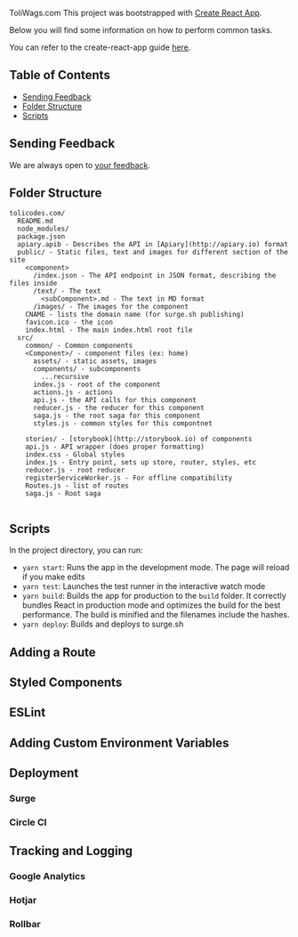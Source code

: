ToliWags.com
This project was bootstrapped with [Create React App](https://github.com/facebookincubator/create-react-app).

Below you will find some information on how to perform common tasks.

You can refer to the create-react-app guide [here](https://github.com/facebookincubator/create-react-app/blob/master/packages/react-scripts/template/README.md).

## Table of Contents

- [Sending Feedback](#sending-feedback)
- [Folder Structure](#folder-structure)
- [Scripts](#scripts)

## Sending Feedback

We are always open to [your feedback](https://github.com/tolicodes/tolicodes.com/issues).

## Folder Structure
```
tolicodes.com/
  README.md
  node_modules/
  package.json
  apiary.apib - Describes the API in [Apiary](http://apiary.io) format
  public/ - Static files, text and images for different section of the site
    <component>
      /index.json - The API endpoint in JSON format, describing the files inside
      /text/ - The text
        <subComponent>.md - The text in MD format
      /images/ - The images for the component
    CNAME - lists the domain name (for surge.sh publishing)
    favicon.ico - the icon
    index.html - The main index.html root file
  src/
    common/ - Common components
    <Component>/ - component files (ex: home)
      assets/ - static assets, images
      components/ - subcomponents
        ...recursive
      index.js - root of the component
      actions.js - actions
      api.js - the API calls for this component
      reducer.js - the reducer for this component
      saga.js - the root saga for this component
      styles.js - common styles for this compontnet

    stories/ - [storybook](http://storybook.io) of components
    api.js - API wrapper (does proper formatting)
    index.css - Global styles
    index.js - Entry point, sets up store, router, styles, etc
    reducer.js - root reducer
    registerServiceWorker.js - For offline compatibility
    Routes.js - list of routes
    saga.js - Root saga
  
```

## Scripts

In the project directory, you can run:
* `yarn start`: Runs the app in the development mode. The page will reload if you make edits
* `yarn test`: Launches the test runner in the interactive watch mode
* `yarn build`: Builds the app for production to the `build` folder. It correctly bundles React in production mode and optimizes the build for the best performance. The build is minified and the filenames include the hashes.
* `yarn deploy`: Builds and deploys to surge.sh

## Adding a Route

## Styled Components

## ESLint

## Adding Custom Environment Variables

## Deployment
### Surge

### Circle CI

## Tracking and Logging
### Google Analytics

### Hotjar

### Rollbar
